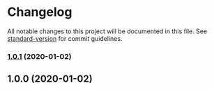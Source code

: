 # Changelog

All notable changes to this project will be documented in this file. See [standard-version](https://github.com/conventional-changelog/standard-version) for commit guidelines.

### [1.0.1](https://github.com/webpack-contrib/css-loader/compare/v1.0.0...v1.0.1) (2020-01-02)

## 1.0.0 (2020-01-02)

